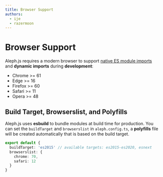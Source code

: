 ```yaml
---
title: Browser Support
authors:
  - ije
  - razermoon
---
```


# Browser Support

Aleph.js requires a modern browser to support [native ES module imports](https://caniuse.com/#feat=es6-module) and **dynamic imports** during **development**:

- Chrome >= 61
- Edge >= 16
- Firefox >= 60
- Safari >= 11
- Opera >= 48

## Build Target, Browserslist, and Polyfills

Aleph.js uses **esbuild** to bundle modules at build time for production. You can set the `buildTarget` and `browserslist` in `aleph.config.ts`, a **polyfills** file will be created automatically that is based on the build target.

```ts
export default {
  buildTarget: 'es2015' // available targets: es2015-es2020, esnext
  browserslist: {
    chrome: 70,
    safari: 12
  }
}
```